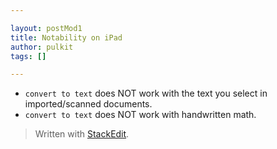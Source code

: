 ```yaml
---

layout: postMod1
title: Notability on iPad
author: pulkit
tags: []

---
```


* `convert to text` does NOT work with the text you select in imported/scanned documents.
* `convert to text` does NOT work with handwritten math.

> Written with [StackEdit](https://stackedit.io/).
<!--stackedit_data:
eyJoaXN0b3J5IjpbLTE5OTMwMzYwNTMsLTgyNDM4NDkzMV19
-->